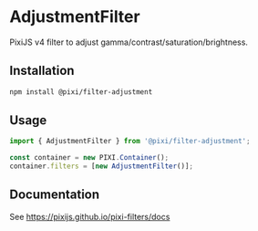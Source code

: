 # AdjustmentFilter

PixiJS v4 filter to adjust gamma/contrast/saturation/brightness.

## Installation

```bash
npm install @pixi/filter-adjustment
```

## Usage

```js
import { AdjustmentFilter } from '@pixi/filter-adjustment';

const container = new PIXI.Container();
container.filters = [new AdjustmentFilter()];
```

## Documentation

See https://pixijs.github.io/pixi-filters/docs
